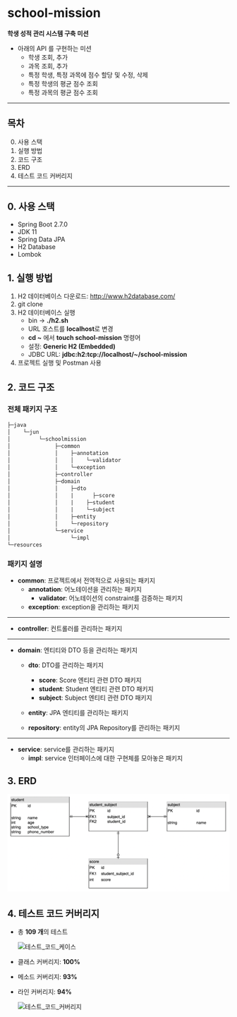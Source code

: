 # school-mission

**학생 성적 관리 시스템 구축 미션**

* 아래의 API 를 구현하는 미션
  * 학생 조회, 추가
  * 과목 조회, 추가
  * 특정 학생, 특정 과목에 점수 할당 및 수정, 삭제
  * 특정 학생의 평균 점수 조회
  * 특정 과목의 평균 점수 조회

___



## 목차

0. 사용 스택
1. 실행 방법
2. 코드 구조
3. ERD
4. 테스트 코드 커버리지

___



## 0. 사용 스택

* Spring Boot 2.7.0
* JDK 11
* Spring Data JPA
* H2 Database
* Lombok



## 1. 실행 방법

1. H2 데이터베이스 다운로드: http://www.h2database.com/
2. git clone
3. H2 데이터베이스 실행
   * bin -> **./h2.sh**
   * URL 호스트를 **localhost**로 변경
   * **cd ~** 에서 **touch school-mission** 명령어
   * 설정: **Generic H2 (Embedded)**
   * JDBC URL: **jdbc:h2:tcp://localhost/~/school-mission**
4. 프로젝트 실행 및 Postman 사용



## 2. 코드 구조

### 전체 패키지 구조

```none
├─java
│    └─jun
│         └─schoolmission
│              ├─common
│              │    ├─annotation
│              │    │    └─validator
│              │    └─exception
│              ├─controller
│              ├─domain
│              │    ├─dto
│              │    |	   ├─score
│              │    |    ├─student
│              │    |    └─subject
│              │    ├─entity
│              │    └─repository
│              └─service
│                   └─impl
└─resources
```



### 패키지 설명

* **common**: 프로젝트에서 전역적으로 사용되는 패키지
  * **annotation**: 어노테이션을 관리하는 패키지
    * **validator**: 어노테이션의 constraint를 검증하는 패키지
  * **exception**: exception을 관리하는 패키지

___

* **controller**: 컨트롤러를 관리하는 패키지

___

* **domain**: 엔티티와 DTO 등을 관리하는 패키지

  * **dto**: DTO를 관리하는 패키지
    * **score**: Score 엔티티 관련 DTO 패키지
    * **student**: Student 엔티티 관련 DTO 패키지
    * **subject**: Subject 엔티티 관련 DTO 패키지

  * **entity**: JPA 엔티티를 관리하는 패키지

  * **repository**: entity의 JPA Repository를 관리하는 패키지

___

* **service**: service를 관리하는 패키지
  * **impl**: service 인터페이스에 대한 구현체를 모아놓은 패키지



## 3. ERD

![school-mission-erd](./img/school-mission-erd.png)



## 4. 테스트 코드 커버리지

* 총 **109 개**의 테스트

  ![테스트_코드_케이스](/Users/minjunjo/Study/school-mission/img/테스트_코드_케이스.png)

* 클래스 커버리지: **100%**

* 메소드 커버리지: **93%**

* 라인 커버리지: **94%**

  ![테스트_코드_커버리지](/Users/minjunjo/Study/school-mission/img/테스트_코드_커버리지.png)
